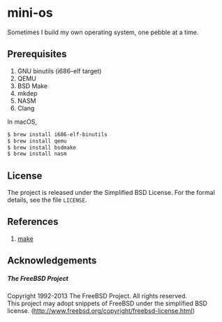 # mini-os

Sometimes I build my own operating system, one pebble at a time.

## Prerequisites

1. GNU binutils (i686-elf target)
2. QEMU
3. BSD Make
4. mkdep
5. NASM
6. Clang

In macOS,

```sh
$ brew install i686-elf-binutils
$ brew install qemu
$ brew install bsdmake
$ brew install nasm
```

## License ##

The project is released under the Simplified BSD License. For the formal details, see the file `LICENSE`.

## References

1. [make](https://www.freebsd.org/cgi/man.cgi?make(1))

## Acknowledgements

##### The FreeBSD Project #####

Copyright 1992-2013 The FreeBSD Project. All rights reserved.  
This project may adopt snippets of FreeBSD under the simplified BSD license. (http://www.freebsd.org/copyright/freebsd-license.html)
